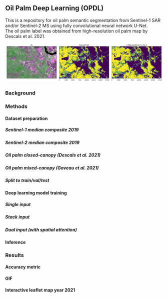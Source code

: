 ## Oil Palm Deep Learning (OPDL)

This is a repository for oil palm semantic segmentation from Sentinel-1 SAR and/or Sentinel-2 MS using fully convolutional neural network U-Net.<br>
The oil palm label was obtained from high-resolution oil palm map by Descals et al. 2021.<br>

![](prediction.png "Comparison of SAR image, predicted oil palm, and reference oil palm map")

### Background

### Methods
#### Dataset preparation
##### Sentinel-1 median composite 2019
##### Sentinel-2 median composite 2019
##### Oil palm closed-canopy (Descals et al. 2021)
##### Oil palm mixed-canopy (Gaveau et al. 2021)
##### Split to train/val/test
#### Deep learning model training
##### Single input
##### Stack input
##### Dual input (with spatial attention)
#### Inference

### Results
#### Accuracy metric
#### GIF
#### Interactive leaflet map year 2021


